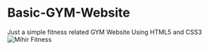 # Basic-GYM-Website
Just a  simple fitness related GYM Website Using HTML5 and CSS3
![Mihir Fitness](https://user-images.githubusercontent.com/73196181/102397955-9fcd2280-4004-11eb-9811-a31ba7bb4831.png)
